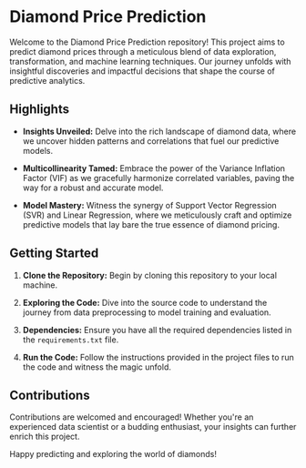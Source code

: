 # Diamond Price Prediction

Welcome to the Diamond Price Prediction repository! This project aims to predict diamond prices through a meticulous blend of data exploration, transformation, and machine learning techniques. Our journey unfolds with insightful discoveries and impactful decisions that shape the course of predictive analytics.

## Highlights

- **Insights Unveiled:** Delve into the rich landscape of diamond data, where we uncover hidden patterns and correlations that fuel our predictive models.

- **Multicollinearity Tamed:** Embrace the power of the Variance Inflation Factor (VIF) as we gracefully harmonize correlated variables, paving the way for a robust and accurate model.

- **Model Mastery:** Witness the synergy of Support Vector Regression (SVR) and Linear Regression, where we meticulously craft and optimize predictive models that lay bare the true essence of diamond pricing.

## Getting Started

1. **Clone the Repository:** Begin by cloning this repository to your local machine.

2. **Exploring the Code:** Dive into the source code to understand the journey from data preprocessing to model training and evaluation.

3. **Dependencies:** Ensure you have all the required dependencies listed in the `requirements.txt` file.

4. **Run the Code:** Follow the instructions provided in the project files to run the code and witness the magic unfold.

## Contributions

Contributions are welcomed and encouraged! Whether you're an experienced data scientist or a budding enthusiast, your insights can further enrich this project.




Happy predicting and exploring the world of diamonds!
